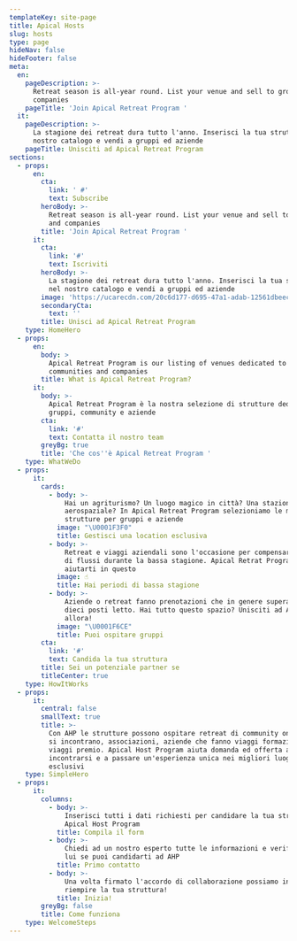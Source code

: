 ```yaml
---
templateKey: site-page
title: Apical Hosts
slug: hosts
type: page
hideNav: false
hideFooter: false
meta:
  en:
    pageDescription: >-
      Retreat season is all-year round. List your venue and sell to groups and
      companies
    pageTitle: 'Join Apical Retreat Program '
  it:
    pageDescription: >-
      La stagione dei retreat dura tutto l'anno. Inserisci la tua struttura nel
      nostro catalogo e vendi a gruppi ed aziende
    pageTitle: Unisciti ad Apical Retreat Program
sections:
  - props:
      en:
        cta:
          link: ' #'
          text: Subscribe
        heroBody: >-
          Retreat season is all-year round. List your venue and sell to groups
          and companies
        title: 'Join Apical Retreat Program '
      it:
        cta:
          link: '#'
          text: Iscriviti
        heroBody: >-
          La stagione dei retreat dura tutto l'anno. Inserisci la tua struttura
          nel nostro catalogo e vendi a gruppi ed aziende
        image: 'https://ucarecdn.com/20c6d177-d695-47a1-adab-12561dbeec82/'
        secondaryCta:
          text: ''
        title: Unisci ad Apical Retreat Program
    type: HomeHero
  - props:
      en:
        body: >
          Apical Retreat Program is our listing of venues dedicated to groups,
          communities and companies
        title: What is Apical Retreat Program?
      it:
        body: >-
          Apical Retreat Program è la nostra selezione di strutture dedicate a
          gruppi, community e aziende
        cta:
          link: '#'
          text: Contatta il nostro team
        greyBg: true
        title: 'Che cos''è Apical Retreat Program '
    type: WhatWeDo
  - props:
      it:
        cards:
          - body: >-
              Hai un agriturismo? Un luogo magico in città? Una stazione
              aerospaziale? In Apical Retreat Program selezioniamo le migliori
              strutture per gruppi e aziende
            image: "\U0001F3F0"
            title: Gestisci una location esclusiva
          - body: >-
              Retreat e viaggi aziendali sono l'occasione per compensare il calo
              di flussi durante la bassa stagione. Apical Retrat Program può
              aiutarti in questo
            image: ☝
            title: Hai periodi di bassa stagione
          - body: >-
              Aziende o retreat fanno prenotazioni che in genere superano i
              dieci posti letto. Hai tutto questo spazio? Unisciti ad AHP
              allora! 
            image: "\U0001F6CE"
            title: Puoi ospitare gruppi
        cta:
          link: '#'
          text: Candida la tua struttura
        title: Sei un potenziale partner se
        titleCenter: true
    type: HowItWorks
  - props:
      it:
        central: false
        smallText: true
        title: >-
          Con AHP le strutture possono ospitare retreat di community online che
          si incontrano, associazioni, aziende che fanno viaggi formazione o
          viaggi premio. Apical Host Program aiuta domanda ed offerta ad
          incontrarsi e a passare un'esperienza unica nei migliori luoghi
          esclusivi
    type: SimpleHero
  - props:
      it:
        columns:
          - body: >-
              Inserisci tutti i dati richiesti per candidare la tua struttura ad
              Apical Host Program
            title: Compila il form
          - body: >-
              Chiedi ad un nostro esperto tutte le informazioni e verifica con
              lui se puoi candidarti ad AHP
            title: Primo contatto
          - body: >-
              Una volta firmato l'accordo di collaborazione possiamo iniziare a
              riempire la tua struttura! 
            title: Inizia!
        greyBg: false
        title: Come funziona
    type: WelcomeSteps
---
```


